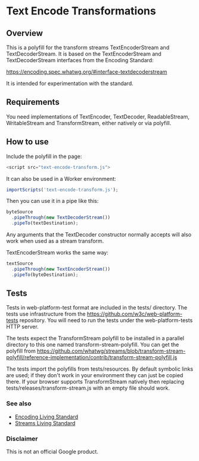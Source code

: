 # Text Encode Transformations

## Overview

This is a polyfill for the transform streams TextEncoderStream and
TextDecoderStream. It is based on the TextEncoderStream and TextDecoderStream
interfaces from the Encoding Standard:

https://encoding.spec.whatwg.org/#interface-textdecoderstream

It is intended for experimentation with the standard.

## Requirements

You need implementations of TextEncoder, TextDecoder, ReadableStream,
WritableStream and TransformStream, either natively or via polyfill.

## How to use

Include the polyfill in the page:

```javascript
<script src="text-encode-transform.js">
```

It can also be used in a Worker environment:

```javascript
importScripts('text-encode-transform.js');
```

Then you can use it in a pipe like this:

```javascript
byteSource
  .pipeThrough(new TextDecoderStream())
  .pipeTo(textDestination);
```

Any arguments that the TextDecoder constructor normally accepts will also work
when used as a stream transform.

TextEncoderStream works the same way:

```javascript
textSource
  .pipeThrough(new TextEncoderStream())
  .pipeTo(byteDestination);
```

## Tests

Tests in web-platform-test format are included in the tests/ directory. The
tests use infrastructure from the https://github.com/w3c/web-platform-tests
repository. You will need to run the tests under the web-platform-tests HTTP
server.

The tests expect the TransformStream polyfill to be installed in a parallel
directory to this one named transform-stream-polyfill. You can get the polyfill
from
https://github.com/whatwg/streams/blob/transform-stream-polyfill/reference-implementation/contrib/transform-stream-polyfill.js

The tests import the polyfills from tests/resources. By default symbolic links
are used; if they don't work in your environment they can just be copied
there. If your browser supports TransformStream natively then replacing
tests/releases/transform-stream.js with an empty file should work.

### See also

 - [Encoding Living Standard][]
 - [Streams Living Standard][]

[Encoding Living Standard]: https://encoding.spec.whatwg.org/
[Streams Living Standard]: https://streams.spec.whatwg.org/

### Disclaimer

This is not an official Google product.
